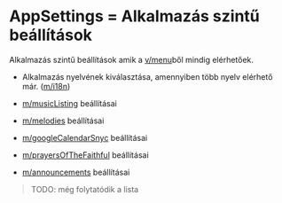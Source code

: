 AppSettings = Alkalmazás szintű beállítások
===
Alkalmazás szintű beállítások amik a [v/menu](menu.md)ből mindig elérhetőek.

- Alkalmazás nyelvének kiválasztása, amennyiben több nyelv elérhető már. ([m/i18n](../modules/i18n.md))


- [m/musicListing](../modules/musicListing.md) beállításai
- [m/melodies](../modules/melodies.md) beállításai
- [m/googleCalendarSnyc](../modules/googleCalendarSnyc.md) beállításai
- [m/prayersOfTheFaithful](../modules/prayersOfTheFaithful.md) beállításai
- [m/announcements](../modules/announcements.md) beállításai

>TODO: még folytatódik a lista